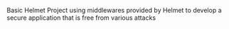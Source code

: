  Basic Helmet Project using middlewares provided by Helmet to develop a secure application that is free from various attacks
